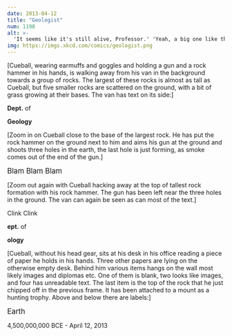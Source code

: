 ```yaml
---
date: 2013-04-12
title: "Geologist"
num: 1198
alt: >-
  'It seems like it's still alive, Professor.' 'Yeah, a big one like this can keep running around for a few billion years after you remove the head.'
img: https://imgs.xkcd.com/comics/geologist.png
---
```

[Cueball, wearing earmuffs and goggles and holding a gun and a rock hammer in his hands, is walking away from his van in the background towards a group of rocks. The largest of these rocks is almost as tall as Cueball, but five smaller rocks are scattered on the ground, with a bit of grass growing at their bases. The van has text on its side:]

**Dept.** of

**Geology**

[Zoom in on Cueball close to the base of the largest rock. He has put the rock hammer on the ground next to him and aims his gun at the ground and shoots three holes in the earth, the last hole is just forming, as smoke comes out of the end of the gun.]

<big>Blam Blam Blam</big>

[Zoom out again with Cueball hacking away at the top of tallest rock formation with his rock hammer. The gun has been left near the three holes in the ground. The van can again be seen as can most of the text.]

Clink Clink

**ept.** of

**ology**

[Cueball, without his head gear, sits at his desk in his office reading a piece of paper he holds in his hands. Three other papers are lying on the otherwise empty desk. Behind him various items hangs on the wall most likely images and diplomas etc. One of them is blank, two looks like images, and four has unreadable text. The last item is the top of the rock that he just chipped off in the previous frame. It has been attached to a mount as a hunting trophy. Above and below there are labels:]

<big>Earth</big>

4,500,000,000 BCE - April 12, 2013